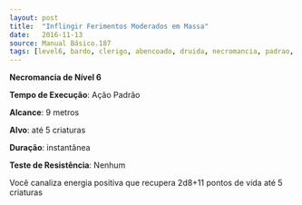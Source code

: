 ```yaml
---
layout: post
title:  "Inflingir Ferimentos Moderados em Massa"
date:   2016-11-13
source: Manual Básico.187
tags: [level6, bardo, clerigo, abencoado, druida, necromancia, padrao, metros, criatura, instantanea, nenhum]
---
```


**Necromancia de Nível 6**

**Tempo de Execução**: Ação Padrão

**Alcance**: 9 metros

**Alvo**: até 5 criaturas

**Duração**: instantânea

**Teste de Resistência**: Nenhum

Você canaliza energia positiva que recupera 2d8+11 pontos de vida até 5 criaturas
